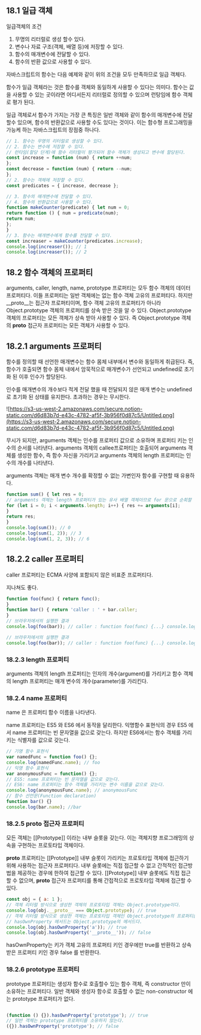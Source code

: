 ## 18.1 일급 객체

일급객체의 조건

1. 무명의 리터럴로 생성 할수 있다. 
2. 변수나 자료 구조(객체, 배열 등)에 저장할 수 있다. 
3. 함수의 매개변수에 전달할 수 있다. 
4. 함수의 반환 값으로 사용할 수 있다. 

자바스크립트의 함수는 다음 예제와 같이 위의 조건을 모두 만족하므로 일급 객체다. 

함수가 일급 객체라는 것은 함수를 객체와 동일하게 사용할 수 있다는 의미다. 함수는 값을 사용할 수 있는 곳이라면 어디서든지 리터럴로 정의할 수 있으며 런탕임에 함수 객체로 평가 된다. 

일급 객체로서 함수가 가지는 가장 큰 특징은 일반 객체와 같이 함수의 매개변수에 전달할수 있으며, 함수의 반환값으로 사용할 수도 있다는 것이다. 이는 함수형 프로그래밍을 가능케 하는 자바스크립트의 장점중 하나다. 

```jsx
// 1. 함수는 무명의 리터럴로 생성할 수 있다.
// 2. 함수는 변수에 저장할 수 있다.
// 런타임(할당 단계)에 함수 리터럴이 평가되어 함수 객체가 생성되고 변수에 할당된다.
const increase = function (num) { return ++num;
};
const decrease = function (num) { return --num;
};
// 2. 함수는 객체에 저장할 수 있다.
const predicates = { increase, decrease };

// 3. 함수의 매개변수에 전달할 수 있다.
// 4. 함수의 반환값으로 사용할 수 있다.
function makeCounter(predicate) { let num = 0;
return function () { num = predicate(num);
return num;
};
}
// 3. 함수는 매개변수에게 함수를 전달할 수 있다.
const increaser = makeCounter(predicates.increase);
console.log(increaser()); // 1
console.log(increaser()); // 2

```

## 18.2 함수 객체의 프로퍼티

arguments, caller, length, name, prototype 프로퍼티는 모두 함수 객체의 데이터 프로퍼티다. 이들 프로퍼티는 일반 객체에는 없는 함수 객체 고유의 프로퍼티다. 하지만 __proto__는 접근자 프로퍼티이며, 함수 객체 고유의 프로퍼티가 아니라 Object.prototype 객체의 프로퍼티를 상속 받은 것을 알 수 있다. Object.prototype 객체의 프로퍼티는 모든 객체가 상속 받아 사용할 수 있다. 즉 Object.prototype 객체의 __proto__ 접근자 프로퍼티는 모든 객체가 사용할 수 있다. 

## 18.2.1 arguments 프로퍼티

함수를 정의할 때 선언한 매개변수는 함수 몸체 내부에서 변수와 동일하게 취급된다.  즉, 함수가 호출되면 함수 몸체 내에서 암묵적으로 매개변수가 선언되고 undefined로 초기화 된 이후 인수가 할당된다. 

인수를  매개변수의 개수보다 적게 전달 했을 때 전달되지 않은 매개 변수는 undefined로 초기화 된 상태를 유지한다. 초과하는 경우는 무시한다. 

![https://s3-us-west-2.amazonaws.com/secure.notion-static.com/d6d83b7d-e43c-4782-af5f-3b956f0d87c5/Untitled.png](https://s3-us-west-2.amazonaws.com/secure.notion-static.com/d6d83b7d-e43c-4782-af5f-3b956f0d87c5/Untitled.png)

무시가 되지만, arguments 객체는 인수를 프로퍼티 값으로 소유하며 프로퍼티 키는 인수의 순서를 나타낸다. arguments 객체의 callee프로퍼티는 호출되어 arguments 객체를 생성한 함수, 즉 함수 자신을 가리키고 arguments 객체의 length 프로퍼티는 인수의 개수를 나타낸다. 

arguments 객체는 매개 변수 개수를 확정할 수 없는 가변인자 함수를 구현할 때 유용하다. 

```jsx
function sum() { let res = 0;
// arguments 객체는 length 프로퍼티가 있는 유사 배열 객체이므로 for 문으로 순회할 수 있다.
for (let i = 0; i < arguments.length; i++) { res += arguments[i];
}
return res;
}
console.log(sum()); // 0
console.log(sum(1, 2)); // 3
console.log(sum(1, 2, 3)); // 6

```

## 18.2.2 caller 프로퍼티

caller 프로퍼티는 ECMA 사양에 포함되지 않은 비표준 프로퍼티다. 

지나쳐도 좋다. 

```jsx
function foo(func) { return func();
}
function bar() { return 'caller : ' + bar.caller;
}
// 브라우저에서의 실행한 결과 
console.log(foo(bar)); // caller : function foo(func) {...} console.log(bar()); // caller : null

// 브라우저에서의 실행한 결과 
console.log(foo(bar)); // caller : function foo(func) {...} console.log(bar()); // caller : null

```

### 18.2.3 length 프로퍼티

arguments 객체의 length 프로퍼티는 인자의 개수(argument)를 가리키고 함수 객체의 length 프로퍼티는 매개 변수의 개수(parameter)를 가리킨다.

### 18.2.4 name 프로퍼티

name 은 프로퍼티 함수 이름을 나타낸다. 

name 프로퍼티는 ES5 와 ES6 에서 동작을 달리한다. 익명함수 표현식의 경우 ES5 에서 name 프로퍼티는 빈 문자열을 값으로 갖는다. 하지만 ES6에서는 함수 객체를 가리키는 식별자를 값으로 갖는다. 

```jsx
// 기명 함수 표현식
var namedFunc = function foo() {};
console.log(namedFunc.name); // foo
// 익명 함수 표현식
var anonymousFunc = function() {};
// ES5: name 프로퍼티는 빈 문자열을 값으로 갖는다.
// ES6: name 프로퍼티는 함수 객체를 가리키는 변수 이름을 값으로 갖는다.
console.log(anonymousFunc.name); // anonymousFunc
// 함수 선언문(Function declaration) 
function bar() {} 
console.log(bar.name); //bar

```

### 18.2.5 __proto__ 접근자 프로퍼티

모든 객체는 [[Prototype]] 이라는 내부 슬롯을 갖는다. 이는 객체지향 프로그래밍의 상속을 구현하는 프로토타입 객체이다. 

__proto__ 프로퍼티는 [[Prototype]] 내부 슬롯이 가리키는 프로토타입 객체에 접근하기 위해 사용하는 접근자 프로퍼티다. 내부 슬롯에는 직접 접근할 수 없고 간적적인 접근방법을 제공하는 경우에 한하여 접근할 수 있다. [[Prototype]] 내부 슬롯에도 직접 접근할 수 없으며, __proto__ 접근자 프로퍼티를 통해 간접적으로 프로토타입 객체에 접근할 수 있다. 

```jsx
const obj = { a: 1 };
// 객체 리터럴 방식으로 생성한 객체의 프로토타입 객체는 Object.prototype이다.
console.log(obj.__proto__ === Object.prototype); // true
// 객체 리터럴 방식으로 생성한 객체는 프로토타입 객체인 Object.prototype의 프로퍼티를 상속받는다.
// hasOwnProperty 메서드는 Object.prototype의 메서드다.
console.log(obj.hasOwnProperty('a')); // true 
console.log(obj.hasOwnProperty('__proto__')); // false

```

hasOwnProperty는 키가 객체 고유의 프로퍼티 키인 경우에만 true를 반환하고 상속 받은 프로퍼티 키인 경우 false 를 반환한다. 

### 18.2.6 prototype 프로퍼티

prototype 프로퍼티는 생성자 함수로 호출할수 있는 함수 객체, 즉 constructor 만이 소유하는 프로퍼티다. 일반 객체와 생성자 함수로 호출할 수 없는 non-constructor 에는 prototype 프로퍼티가 없다. 

```jsx

(function () {}).hasOwnProperty('prototype'); // true
// 일반 객체는 prototype 프로퍼티를 소유하지 않는다.
({}).hasOwnProperty('prototype'); // false

```
